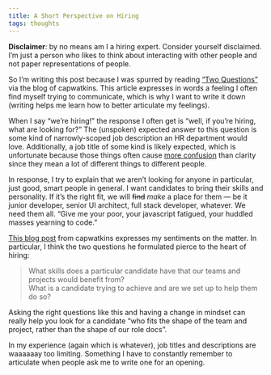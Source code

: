 ```yaml
---
title: A Short Perspective on Hiring
tags: thoughts
---
```


**Disclaimer**: by no means am I a hiring expert. Consider yourself disclaimed. I’m just a person who likes to think about interacting with other people and not paper representations of people.

So I’m writing this post because I was spurred by reading [“Two Questions”](http://blog.capwatkins.com/two-questions) via the blog of capwatkins. This article expresses in words a feeling I often find myself trying to communicate, which is why I want to write it down (writing helps me learn how to better articulate my feelings).

When I say “we’re hiring!” the response I often get is “well, if you’re hiring, what are looking for?” The (unspoken) expected answer to this question is some kind of narrowly-scoped job description an HR department would love. Additionally, a job title of some kind is likely expected, which is unfortunate because those things often cause [more confusion](https://adactio.com/journal/9982) than clarity since they mean a lot of different things to different people.
 
In response, I try to explain that we aren’t looking for anyone in particular, just good, smart people in general. I want candidates to bring their skills and personality. If it’s the right fit, we will ~~find~~ *make* a place for them — be it junior developer, senior UI architect, full stack developer, whatever. We need them all. “Give me your poor, your javascript fatigued, your huddled masses yearning to code.”

[This blog post]((http://blog.capwatkins.com/two-questions)) from capwatkins expresses my sentiments on the matter. In particular, I think the two questions he formulated pierce to the heart of hiring:

> What skills does a particular candidate have that our teams and projects would benefit from?  
> What is a candidate trying to achieve and are we set up to help them do so?

Asking the right questions like this and having a change in mindset can really help you look for a candidate “who fits the shape of the team and project, rather than the shape of our role docs”.

In my experience (again which is whatever), job titles and descriptions are waaaaaay too limiting. Something I have to constantly remember to articulate when people ask me to write one for an opening.
